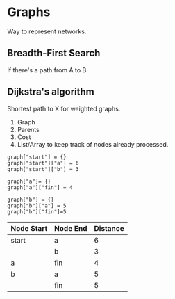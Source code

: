 # Graphs
Way to represent networks.

## Breadth-First Search
If there's a path from A to B.

## Dijkstra's algorithm
Shortest path to X for weighted graphs.

1. Graph
2. Parents
3. Cost
4. List/Array to keep track of nodes already processed.


```
graph["start"] = {}
graph["start"]["a"] = 6
graph["start"]["b"] = 3

graph["a"]= {}
graph["a"]["fin"] = 4

graph["b"] = {}
graph["b"]["a"] = 5
graph["b"]["fin"]=5
```

|Node Start|Node End|Distance|
|---|---|---|
|start|a|6|
| |b|3|
|a|fin|4|
|b|a|5|
| |fin|5|
